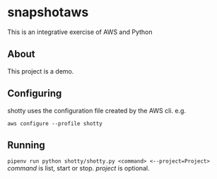 # snapshotaws
This is an integrative exercise of AWS and Python

## About

This project is a demo.

## Configuring

shotty uses the configuration file created by the AWS cli. e.g.

`aws configure --profile shotty`

## Running

`pipenv run python shotty/shotty.py <command> <--project=Project>`
*command* is list, start or stop.
*project* is optional.
